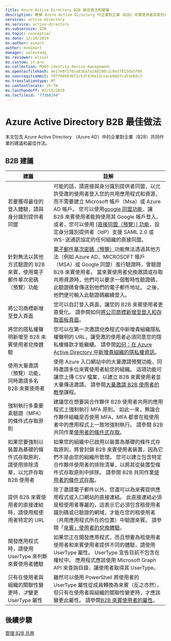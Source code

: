 ```yaml
---
title: Azure Active Directory B2B 最佳做法和建議
description: 瞭解 Azure Active Directory 中企業對企業（B2B）來賓使用者存取的最佳做法和建議。
services: active-directory
ms.service: active-directory
ms.subservice: B2B
ms.topic: conceptual
ms.date: 12/18/2019
ms.author: mimart
author: msmimart
manager: celestedg
ms.reviewer: elisol
ms.custom: it-pro
ms.collection: M365-identity-device-management
ms.openlocfilehash: 4e17e0f1f01e836a7a240100c1c0e1f015da5f00
ms.sourcegitcommit: f97f086936f2c53f439e12ccace066fca53e8dc3
ms.translationtype: MT
ms.contentlocale: zh-TW
ms.lasthandoff: 02/15/2020
ms.locfileid: "77368144"
---
```

# <a name="azure-active-directory-b2b-best-practices"></a>Azure Active Directory B2B 最佳做法
本文包含 Azure Active Directory （Azure AD）中的企業對企業（B2B）共同作業的建議和最佳作法。

## <a name="b2b-recommendations"></a>B2B 建議
| 建議 | 註解 |
| --- | --- |
| 若要獲得最佳的登入體驗，請與身分識別提供者同盟 | 可能的話，請直接與身分識別提供者同盟，以允許受邀的使用者登入您的共用應用程式和資源，而不需要建立 Microsoft 帳戶（Msa）或 Azure AD 帳戶。 您可以使用[google 同盟功能](google-federation.md)，讓 B2B 來賓使用者能夠使用其 Google 帳戶登入。 或者，您可以使用 [[直接同盟（預覽）] 功能](direct-federation.md)，設定身分識別提供者（IdP）支援 SAML 2.0 或 WS-送通訊協定的任何組織的直接同盟。 |
| 針對無法以其他方式驗證的 B2B 來賓，使用電子郵件單次密碼（預覽）功能 | [電子郵件單次密碼（預覽）](one-time-passcode.md)功能無法透過其他方法（例如 Azure AD、MICROSOFT 帳戶（MSA）或 Google 同盟）進行驗證時，會驗證 B2B 來賓使用者。 當來賓使用者兌換邀請或存取共用資源時，他們可以要求一個暫時性驗證碼，此驗證碼會傳送到他們的電子郵件地址。 之後，他們便可輸入此驗證碼繼續登入。 |
| 將公司商標新增至登入頁面 | 您可以自訂登入頁面，讓您的 B2B 來賓使用者更直覺化。 請參閱如何[將公司商標新增至登入和存取面板頁面](../fundamentals/customize-branding.md)。 |
| 將您的隱私權聲明新增至 B2B 來賓使用者兌換體驗 | 您可以在第一次邀請兌換程式中新增貴組織隱私權聲明的 URL，讓受邀的使用者必須同意您的隱私權條款才能繼續。 請參閱[如何：在 Azure Active Directory 中新增貴組織的隱私權資訊](https://aka.ms/adprivacystatement)。 |
| 使用大量邀請（預覽）功能，同時邀請多名 B2B 來賓使用者 | 使用 Azure 入口網站中的大量邀請預覽功能，同時邀請多位來賓使用者給您的組織。 這項功能可讓您上傳 CSV 檔案，以建立 B2B 來賓使用者並大量傳送邀請。 請參閱[大量邀請 B2B 使用者的教學](tutorial-bulk-invite.md)課程。 |
| 強制執行多重要素驗證（MFA）的條件式存取原則 | 建議您在想要與合作夥伴 B2B 使用者共用的應用程式上強制執行 MFA 原則。 如此一來，無論合作夥伴組織是否使用 MFA，MFA 都會在租使用者中的應用程式上一致地強制執行。 請參閱 B2B 共同作業[使用者的條件式存取](conditional-access.md)。 |
| 如果您要強制以裝置為基礎的條件式存取原則，請使用排除清單，以允許存取 B2B 使用者 | 如果您的組織中已啟用以裝置為基礎的條件式存取原則，將會封鎖 B2B 來賓使用者裝置，因為它們不是由您的組織所管理。 您可以建立包含特定合作夥伴使用者的排除清單，以將其從裝置型條件式存取原則中排除。 請參閱 B2B 共同作業[使用者的條件式存取](conditional-access.md)。 |
| 提供 B2B 來賓使用者的直接連結時，請使用租使用者特定的 URL | 除了邀請電子郵件以外，您還可以為來賓提供應用程式或入口網站的直接連結。 此直接連結必須是租使用者專屬的，這表示它必須包含租使用者識別碼或已驗證的網域，才能在您的租使用者（共用應用程式所在的位置）中驗證來賓。 請參閱「[來賓」使用者的兌換體驗](redemption-experience.md)。 |
| 開發應用程式時，請使用 UserType 來判斷來賓使用者體驗  | 如果您正在開發應用程式，而且想要為租使用者使用者和來賓使用者提供不同的體驗，請使用 UserType 屬性。 UserType 宣告目前不包含在權杖中。 應用程式應該使用 Microsoft Graph API 來查詢目錄，讓使用者取得其 UserType。 |
| 只有在使用者與組織的關聯性變更時，*才*變更 UserType 屬性 | 雖然可以使用 PowerShell 將使用者的 UserType 屬性從成員轉換為來賓（反之亦然），但只有在使用者與組織的關聯性變更時，才應該變更此屬性。 請參閱[B2B 來賓使用者的屬性](user-properties.md)。|

## <a name="next-steps"></a>後續步驟

[管理 B2B 共用](delegate-invitations.md)

